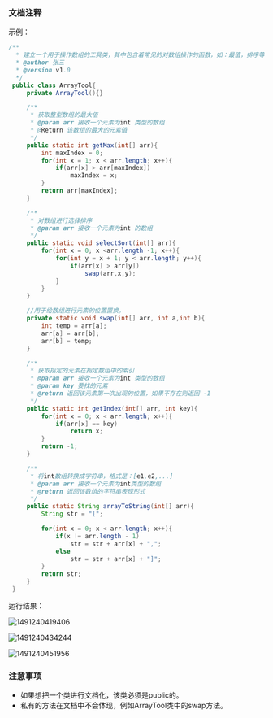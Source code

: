 ### 文档注释

示例：

```java
/**
  * 建立一个用于操作数组的工具类，其中包含着常见的对数组操作的函数，如：最值，排序等。
  * @author 张三
  * @version v1.0
  */
 public class ArrayTool{
     private ArrayTool(){}

     /**
      * 获取整型数组的最大值
      * @param arr 接收一个元素为int 类型的数组
      * @Return 该数组的最大的元素值
      */
     public static int getMax(int[] arr){
         int maxIndex = 0;
         for(int x = 1; x < arr.length; x++){
             if(arr[x] > arr[maxIndex])
                 maxIndex = x;
         }
         return arr[maxIndex];
     }

     /**
      * 对数组进行选择排序
      * @param arr 接收一个元素为int 的数组
      */
     public static void selectSort(int[] arr){
         for(int x = 0; x <arr.length -1; x++){
             for(int y = x + 1; y < arr.length; y++){
                 if(arr[x] > arr[y])
                     swap(arr,x,y);
             }
         }
     }

     //用于给数组进行元素的位置置换。
     private static void swap(int[] arr, int a,int b){
         int temp = arr[a];
         arr[a] = arr[b];
         arr[b] = temp;
     }

     /**
      * 获取指定的元素在指定数组中的索引
      * @param arr 接收一个元素为int 类型的数组
      * @param key 要找的元素
      * @return 返回该元素第一次出现的位置，如果不存在则返回 -1
      */
     public static int getIndex(int[] arr, int key){
         for(int x = 0; x < arr.length; x++){
             if(arr[x] == key)
                 return x;
         }
         return -1;
     }

     /**
      * 将int数组转换成字符串，格式是：[e1,e2,...]
      * @param arr 接收一个元素为int类型的数组
      * @return 返回该数组的字符串表现形式
      */
     public static String arrayToString(int[] arr){
         String str = "[";

         for(int x = 0; x < arr.length; x++){
             if(x != arr.length - 1)
                 str = str + arr[x] + ",";
             else
                 str = str + arr[x] + "]";
         }
         return str;
     }
 }
```
运行结果：

![1491240419406](https://image.xiaoxiaofeng.site/blog/2023/05/18/xxf-20230518140608.png?xxfjava) 

![1491240434244](https://image.xiaoxiaofeng.site/blog/2023/05/18/xxf-20230518140610.png?xxfjava) 

![1491240451956](https://image.xiaoxiaofeng.site/blog/2023/05/18/xxf-20230518140611.png?xxfjava)

### 注意事项

- 如果想把一个类进行文档化，该类必须是public的。
- 私有的方法在文档中不会体现，例如ArrayTool类中的swap方法。